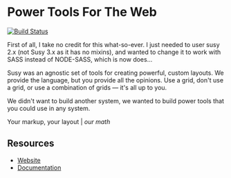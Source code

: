 Power Tools For The Web
=======================
[![Build Status](https://travis-ci.org/takuhii/susy-sass.png?branch=susy-next)](https://travis-ci.org/takuhii/susy-sass)

First of all, I take no credit for this what-so-ever. I just needed to user susy 2.x (not Susy 3.x as it has no mixins), and wanted to change it to work with SASS instead of NODE-SASS, which is now does...

Susy was an agnostic set of tools for creating powerful, custom layouts. We provide the language, but you provide all the opinions.
Use a grid, don't use a grid, or use a combination of grids — it's all up to you.

We didn't want to build another system, we wanted to build power tools that you could use in any system.

Your markup, your layout | *our math*

Resources
---------
- [Website](http://susy.oddbird.net/)
- [Documentation](http://susydocs.oddbird.net/)
